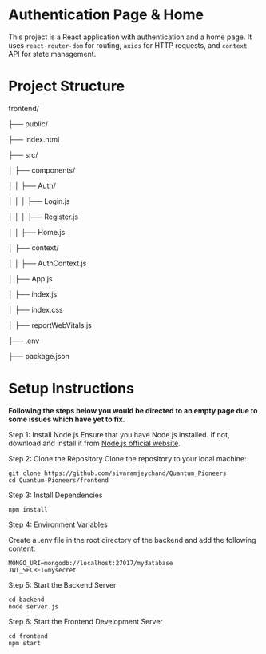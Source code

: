 # Authentication Page & Home

This project is a React application with authentication and a home page. It uses `react-router-dom` for routing, `axios` for HTTP requests, and `context` API for state management.

# Project Structure

frontend/

├── public/

├── index.html

├── src/

│ ├── components/

│ │ ├── Auth/

│ │ │ ├── Login.js

│ │ │ ├── Register.js

│ │ ├── Home.js

│ ├── context/

│ │ ├── AuthContext.js

│ ├── App.js

│ ├── index.js

│ ├── index.css

│ ├── reportWebVitals.js

├── .env

├── package.json

# Setup Instructions

**Following the steps below you would be directed to an empty page due to some issues which have yet to fix.** 

Step 1: Install Node.js
Ensure that you have Node.js installed. If not, download and install it from [Node.js official website](https://nodejs.org/).

Step 2: Clone the Repository
Clone the repository to your local machine:
```
git clone https://github.com/sivaramjeychand/Quantum_Pioneers
cd Quantum-Pioneers/frontend
```
Step 3: Install Dependencies 
````
npm install
````
Step 4: Environment Variables

 Create a .env file in the root directory of the backend and add the following content:
````
MONGO_URI=mongodb://localhost:27017/mydatabase
JWT_SECRET=mysecret
````
Step 5: Start the Backend Server
````
cd backend
node server.js
````
Step 6: Start the Frontend Development Server
 ````
cd frontend
npm start
````
